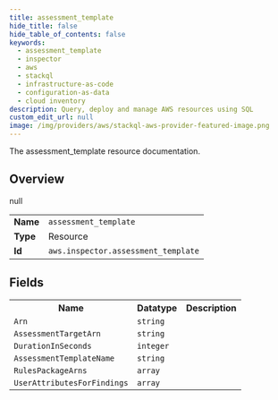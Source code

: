 ```yaml
---
title: assessment_template
hide_title: false
hide_table_of_contents: false
keywords:
  - assessment_template
  - inspector
  - aws
  - stackql
  - infrastructure-as-code
  - configuration-as-data
  - cloud inventory
description: Query, deploy and manage AWS resources using SQL
custom_edit_url: null
image: /img/providers/aws/stackql-aws-provider-featured-image.png
---
```

The assessment_template resource documentation.

## Overview
<table><tbody>
<tr><td><b>Name</b></td><td><code>assessment_template</code></td></tr>
<tr><td><b>Type</b></td><td>Resource</td></tr>
null
<tr><td><b>Id</b></td><td><code>aws.inspector.assessment_template</code></td></tr>
</tbody></table>

## Fields
<table><tbody>
<tr><th>Name</th><th>Datatype</th><th>Description</th></tr>
<tr><td><code>Arn</code></td><td><code>string</code></td><td></td></tr><tr><td><code>AssessmentTargetArn</code></td><td><code>string</code></td><td></td></tr><tr><td><code>DurationInSeconds</code></td><td><code>integer</code></td><td></td></tr><tr><td><code>AssessmentTemplateName</code></td><td><code>string</code></td><td></td></tr><tr><td><code>RulesPackageArns</code></td><td><code>array</code></td><td></td></tr><tr><td><code>UserAttributesForFindings</code></td><td><code>array</code></td><td></td></tr>
</tbody></table>